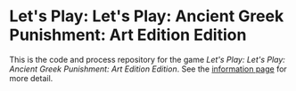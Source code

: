 # Let's Play: Let's Play: Ancient Greek Punishment: Art Edition Edition

This is the code and process repository for the game *Let's Play: Let's Play: Ancient Greek Punishment: Art Edition Edition*. See the [information page](info/) for more detail.
